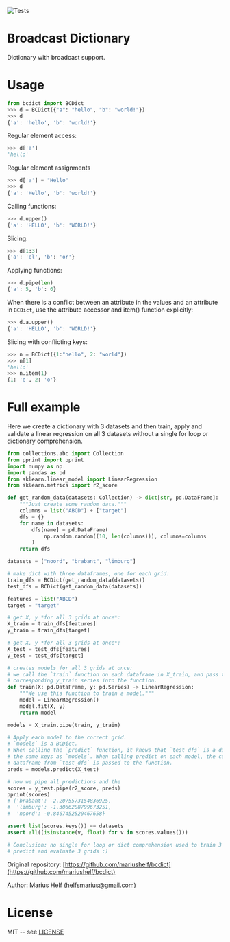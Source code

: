 ![Tests](https://github.com/mariushelf/bcdict/actions/workflows/tests.yml/badge.svg?branch=master)

# Broadcast Dictionary


Dictionary with broadcast support.

# Usage

```python
from bcdict import BCDict
>>> d = BCDict({"a": "hello", "b": "world!"})
>>> d
{'a': 'hello', 'b': 'world!'}
```


Regular element access:
```python
>>> d['a']
'hello'
```


Regular element assignments
```python
>>> d['a'] = "Hello"
>>> d
{'a': 'Hello', 'b': 'world!'}
```

Calling functions:
```python
>>> d.upper()
{'a': 'HELLO', 'b': 'WORLD!'}
```

Slicing:
```python
>>> d[1:3]
{'a': 'el', 'b': 'or'}
```

Applying functions:
```python
>>> d.pipe(len)
{'a': 5, 'b': 6}
```

When there is a conflict between an attribute in the values and an attribute in
`BCDict`, use the attribute accessor and item() function explicitly:

```python
>>> d.a.upper()
{'a': 'HELLO', 'b': 'WORLD!'}
```

Slicing with conflicting keys:
```python
>>> n = BCDict({1:"hello", 2: "world"})
>>> n[1]
'hello'
>>> n.item(1)
{1: 'e', 2: 'o'}
```

# Full example

Here we create a dictionary with 3 datasets and then train, apply and validate
a linear regression on all 3 datasets without a single for loop or dictionary
comprehension.

```python
from collections.abc import Collection
from pprint import pprint
import numpy as np
import pandas as pd
from sklearn.linear_model import LinearRegression
from sklearn.metrics import r2_score

def get_random_data(datasets: Collection) -> dict[str, pd.DataFrame]:
    """Just create some random data."""
    columns = list("ABCD") + ["target"]
    dfs = {}
    for name in datasets:
        dfs[name] = pd.DataFrame(
            np.random.random((10, len(columns))), columns=columns
        )
    return dfs

datasets = ["noord", "brabant", "limburg"]

# make dict with three dataframes, one for each grid:
train_dfs = BCDict(get_random_data(datasets))
test_dfs = BCDict(get_random_data(datasets))

features = list("ABCD")
target = "target"

# get X, y *for all 3 grids at once*:
X_train = train_dfs[features]
y_train = train_dfs[target]

# get X, y *for all 3 grids at once*:
X_test = test_dfs[features]
y_test = test_dfs[target]

# creates models for all 3 grids at once:
# we call the `train` function on each dataframe in X_train, and pass the
# corresponding y_train series into the function.
def train(X: pd.DataFrame, y: pd.Series) -> LinearRegression:
    """We use this function to train a model."""
    model = LinearRegression()
    model.fit(X, y)
    return model

models = X_train.pipe(train, y_train)

# Apply each model to the correct grid.
# `models` is a BCDict.
# When calling the `predict` function, it knows that `test_dfs` is a dict with
# the same keys as `models`. When calling predict on each model, the corresponding
# dataframe from `test_dfs` is passed to the function.
preds = models.predict(X_test)

# now we pipe all predictions and the
scores = y_test.pipe(r2_score, preds)
pprint(scores)
# {'brabant': -2.2075573154836925,
#  'limburg': -1.3066288799673251,
#  'noord': -0.8467452520467658}

assert list(scores.keys()) == datasets
assert all((isinstance(v, float) for v in scores.values()))

# Conclusion: no single for loop or dict comprehension used to train 3 models
# predict and evaluate 3 grids :)

```



Original repository: [https://github.com/mariushelf/bcdict](https://github.com/mariushelf/bcdict)

Author: Marius Helf 
  ([helfsmarius@gmail.com](mailto:helfsmarius@gmail.com))


# License

MIT -- see [LICENSE](LICENSE)

